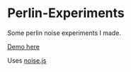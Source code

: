 Perlin-Experiments
==================

Some perlin noise experiments I made.

[Demo here](http://anthonypigeot.com/FTP/experiments/perlin/)


Uses [noise.js](https://github.com/josephg/noisejs)
